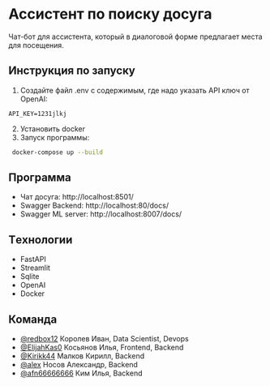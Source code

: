 
# Ассистент по поиску досуга

Чат-бот для ассистента, который в диалоговой форме предлагает места для посещения.


## Инструкция по запуску

1. Создайте файл .env с содержимым, где надо указать API ключ от OpenAI:
```
API_KEY=1231jlkj 
```
2. Установить docker
3. Запуск программы:
```bash
 docker-compose up --build
```


## Программа
- Чат досуга: http://localhost:8501/
- Swagger Backend: http://localhost:80/docs/
- Swagger ML server: http://localhost:8007/docs/


## Тeхнологии
- FastAPI
- Streamlit
- Sqlite
- OpenAI
- Docker

## Команда

- [@redbox12](https://www.github.com/redbox12) Королев Иван, Data Scientist, Devops
- [@ElijahKas0](https://www.github.com/ElijahWood228) Косьянов Илья, Frontend, Backend
- [@Kirikk44](https://www.github.com/Kirikk44) Малков Кирилл, Backend
- [@alex](https://www.github.com/) Носов Александр, Backend
- [@afn66666666](https://www.github.com/afn66666666) Ким Илья, Backend


